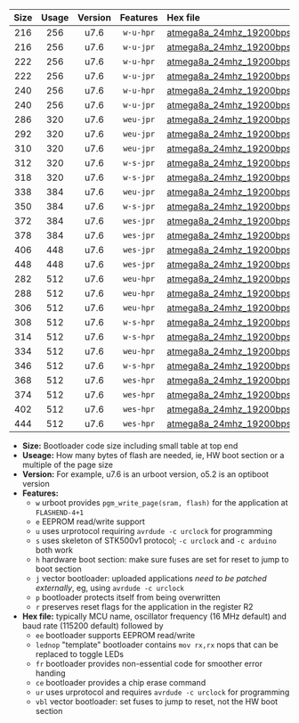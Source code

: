 |Size|Usage|Version|Features|Hex file|
|:-:|:-:|:-:|:-:|:--|
|216|256|u7.6|`w-u-hpr`|[atmega8a_24mhz_19200bps_ur.hex](https://raw.githubusercontent.com/stefanrueger/urboot/main//atmega8a_24mhz_19200bps_ur.hex)|
|216|256|u7.6|`w-u-jpr`|[atmega8a_24mhz_19200bps_ur_vbl.hex](https://raw.githubusercontent.com/stefanrueger/urboot/main//atmega8a_24mhz_19200bps_ur_vbl.hex)|
|222|256|u7.6|`w-u-hpr`|[atmega8a_24mhz_19200bps_lednop_ur.hex](https://raw.githubusercontent.com/stefanrueger/urboot/main//atmega8a_24mhz_19200bps_lednop_ur.hex)|
|222|256|u7.6|`w-u-jpr`|[atmega8a_24mhz_19200bps_lednop_ur_vbl.hex](https://raw.githubusercontent.com/stefanrueger/urboot/main//atmega8a_24mhz_19200bps_lednop_ur_vbl.hex)|
|240|256|u7.6|`w-u-hpr`|[atmega8a_24mhz_19200bps_lednop_fr_ur.hex](https://raw.githubusercontent.com/stefanrueger/urboot/main//atmega8a_24mhz_19200bps_lednop_fr_ur.hex)|
|240|256|u7.6|`w-u-jpr`|[atmega8a_24mhz_19200bps_lednop_fr_ur_vbl.hex](https://raw.githubusercontent.com/stefanrueger/urboot/main//atmega8a_24mhz_19200bps_lednop_fr_ur_vbl.hex)|
|286|320|u7.6|`weu-jpr`|[atmega8a_24mhz_19200bps_ee_ur_vbl.hex](https://raw.githubusercontent.com/stefanrueger/urboot/main//atmega8a_24mhz_19200bps_ee_ur_vbl.hex)|
|292|320|u7.6|`weu-jpr`|[atmega8a_24mhz_19200bps_ee_lednop_ur_vbl.hex](https://raw.githubusercontent.com/stefanrueger/urboot/main//atmega8a_24mhz_19200bps_ee_lednop_ur_vbl.hex)|
|310|320|u7.6|`weu-jpr`|[atmega8a_24mhz_19200bps_ee_lednop_fr_ur_vbl.hex](https://raw.githubusercontent.com/stefanrueger/urboot/main//atmega8a_24mhz_19200bps_ee_lednop_fr_ur_vbl.hex)|
|312|320|u7.6|`w-s-jpr`|[atmega8a_24mhz_19200bps_vbl.hex](https://raw.githubusercontent.com/stefanrueger/urboot/main//atmega8a_24mhz_19200bps_vbl.hex)|
|318|320|u7.6|`w-s-jpr`|[atmega8a_24mhz_19200bps_lednop_vbl.hex](https://raw.githubusercontent.com/stefanrueger/urboot/main//atmega8a_24mhz_19200bps_lednop_vbl.hex)|
|338|384|u7.6|`weu-jpr`|[atmega8a_24mhz_19200bps_ee_lednop_fr_ce_ur_vbl.hex](https://raw.githubusercontent.com/stefanrueger/urboot/main//atmega8a_24mhz_19200bps_ee_lednop_fr_ce_ur_vbl.hex)|
|350|384|u7.6|`w-s-jpr`|[atmega8a_24mhz_19200bps_lednop_fr_vbl.hex](https://raw.githubusercontent.com/stefanrueger/urboot/main//atmega8a_24mhz_19200bps_lednop_fr_vbl.hex)|
|372|384|u7.6|`wes-jpr`|[atmega8a_24mhz_19200bps_ee_vbl.hex](https://raw.githubusercontent.com/stefanrueger/urboot/main//atmega8a_24mhz_19200bps_ee_vbl.hex)|
|378|384|u7.6|`wes-jpr`|[atmega8a_24mhz_19200bps_ee_lednop_vbl.hex](https://raw.githubusercontent.com/stefanrueger/urboot/main//atmega8a_24mhz_19200bps_ee_lednop_vbl.hex)|
|406|448|u7.6|`wes-jpr`|[atmega8a_24mhz_19200bps_ee_lednop_fr_vbl.hex](https://raw.githubusercontent.com/stefanrueger/urboot/main//atmega8a_24mhz_19200bps_ee_lednop_fr_vbl.hex)|
|448|448|u7.6|`wes-jpr`|[atmega8a_24mhz_19200bps_ee_lednop_fr_ce_vbl.hex](https://raw.githubusercontent.com/stefanrueger/urboot/main//atmega8a_24mhz_19200bps_ee_lednop_fr_ce_vbl.hex)|
|282|512|u7.6|`weu-hpr`|[atmega8a_24mhz_19200bps_ee_ur.hex](https://raw.githubusercontent.com/stefanrueger/urboot/main//atmega8a_24mhz_19200bps_ee_ur.hex)|
|288|512|u7.6|`weu-hpr`|[atmega8a_24mhz_19200bps_ee_lednop_ur.hex](https://raw.githubusercontent.com/stefanrueger/urboot/main//atmega8a_24mhz_19200bps_ee_lednop_ur.hex)|
|306|512|u7.6|`weu-hpr`|[atmega8a_24mhz_19200bps_ee_lednop_fr_ur.hex](https://raw.githubusercontent.com/stefanrueger/urboot/main//atmega8a_24mhz_19200bps_ee_lednop_fr_ur.hex)|
|308|512|u7.6|`w-s-hpr`|[atmega8a_24mhz_19200bps.hex](https://raw.githubusercontent.com/stefanrueger/urboot/main//atmega8a_24mhz_19200bps.hex)|
|314|512|u7.6|`w-s-hpr`|[atmega8a_24mhz_19200bps_lednop.hex](https://raw.githubusercontent.com/stefanrueger/urboot/main//atmega8a_24mhz_19200bps_lednop.hex)|
|334|512|u7.6|`weu-hpr`|[atmega8a_24mhz_19200bps_ee_lednop_fr_ce_ur.hex](https://raw.githubusercontent.com/stefanrueger/urboot/main//atmega8a_24mhz_19200bps_ee_lednop_fr_ce_ur.hex)|
|346|512|u7.6|`w-s-hpr`|[atmega8a_24mhz_19200bps_lednop_fr.hex](https://raw.githubusercontent.com/stefanrueger/urboot/main//atmega8a_24mhz_19200bps_lednop_fr.hex)|
|368|512|u7.6|`wes-hpr`|[atmega8a_24mhz_19200bps_ee.hex](https://raw.githubusercontent.com/stefanrueger/urboot/main//atmega8a_24mhz_19200bps_ee.hex)|
|374|512|u7.6|`wes-hpr`|[atmega8a_24mhz_19200bps_ee_lednop.hex](https://raw.githubusercontent.com/stefanrueger/urboot/main//atmega8a_24mhz_19200bps_ee_lednop.hex)|
|402|512|u7.6|`wes-hpr`|[atmega8a_24mhz_19200bps_ee_lednop_fr.hex](https://raw.githubusercontent.com/stefanrueger/urboot/main//atmega8a_24mhz_19200bps_ee_lednop_fr.hex)|
|444|512|u7.6|`wes-hpr`|[atmega8a_24mhz_19200bps_ee_lednop_fr_ce.hex](https://raw.githubusercontent.com/stefanrueger/urboot/main//atmega8a_24mhz_19200bps_ee_lednop_fr_ce.hex)|

- **Size:** Bootloader code size including small table at top end
- **Useage:** How many bytes of flash are needed, ie, HW boot section or a multiple of the page size
- **Version:** For example, u7.6 is an urboot version, o5.2 is an optiboot version
- **Features:**
  + `w` urboot provides `pgm_write_page(sram, flash)` for the application at `FLASHEND-4+1`
  + `e` EEPROM read/write support
  + `u` uses urprotocol requiring `avrdude -c urclock` for programming
  + `s` uses skeleton of STK500v1 protocol; `-c urclock` and `-c arduino` both work
  + `h` hardware boot section: make sure fuses are set for reset to jump to boot section
  + `j` vector bootloader: uploaded applications *need to be patched externally*, eg, using `avrdude -c urclock`
  + `p` bootloader protects itself from being overwritten
  + `r` preserves reset flags for the application in the register R2
- **Hex file:** typically MCU name, oscillator frequency (16 MHz default) and baud rate (115200 default) followed by
  + `ee` bootloader supports EEPROM read/write
  + `lednop` "template" bootloader contains `mov rx,rx` nops that can be replaced to toggle LEDs
  + `fr` bootloader provides non-essential code for smoother error handing
  + `ce` bootloader provides a chip erase command
  + `ur` uses urprotocol and requires `avrdude -c urclock` for programming
  + `vbl` vector bootloader: set fuses to jump to reset, not the HW boot section
